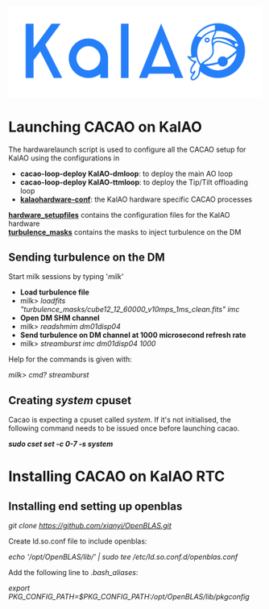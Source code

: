 ![KalAO](.kalao_logo.png?raw=true "Title")
# Launching CACAO on KalAO

The hardwarelaunch script is used to configure all the CACAO setup for KalAO using the configurations in

- **cacao-loop-deploy KalAO-dmloop**: to deploy the main AO loop
- **cacao-loop-deploy KalAO-ttmloop**: to deploy the Tip/Tilt offloading loop
- **[kalaohardware-conf](kalaoHWloop-conf)**: the KalAO hardware specific CACAO processes

**[hardware_setupfiles](hardware_setupfiles)** contains the configuration files for the KalAO hardware\
**[turbulence_masks](turbulence_masks)** contains the masks to inject turbulence on the DM

## Sending turbulence on the DM

Start milk sessions by typing '_milk_'


- **Load turbulence file**
- milk> _loadfits "turbulence_masks/cube12_12_60000_v10mps_1ms_clean.fits" imc_
- **Open DM SHM channel** 
- milk> _readshmim dm01disp04_
- **Send turbulence on DM channel at 1000 microsecond refresh rate**
- milk> _streamburst imc dm01disp04 1000_

Help for the commands is given with:

_milk> cmd? streamburst_

## Creating _system_ cpuset

Cacao is expecting a cpuset called _system_. If it's not initialised, the following command needs to
be issued once before launching cacao.

_**sudo cset set -c 0-7 -s system**_


# Installing CACAO on KalAO RTC

## Installing end setting up openblas


_git clone https://github.com/xianyi/OpenBLAS.git_

Create ld.so.conf file to include openblas:

_echo '/opt/OpenBLAS/lib/'  | sudo tee /etc/ld.so.conf.d/openblas.conf_

Add the following line to _.bash_aliases_:

_export PKG_CONFIG_PATH=$PKG_CONFIG_PATH:/opt/OpenBLAS/lib/pkgconfig_
 